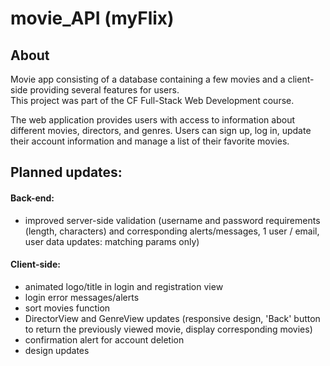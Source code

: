 # movie_API (myFlix)

## About
Movie app consisting of a database containing a few movies and a client-side providing several features for users.  
This project was part of the CF Full-Stack Web Development course. 

The web application provides users with access to information about different movies, directors, and genres. 
Users can sign up, log in, update their account information and manage a list of their favorite movies.

## Planned updates:
#### Back-end:
- improved server-side validation 
  (username and password requirements (length, characters) and corresponding alerts/messages, 
  1 user / email, user data updates: matching params only)
  
#### Client-side:
- animated logo/title in login and registration view
- login error messages/alerts
- sort movies function
- DirectorView and GenreView updates 
  (responsive design, 'Back' button to return the previously viewed movie, display corresponding movies)
- confirmation alert for account deletion
- design updates
